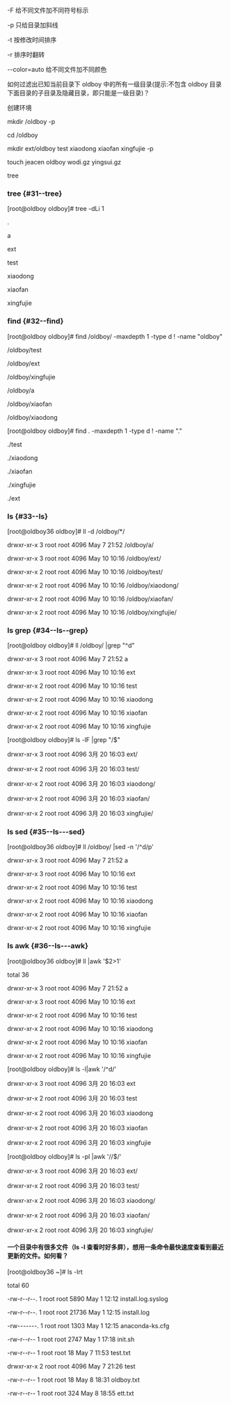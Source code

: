 -F 给不同文件加不同符号标示

-p 只给目录加斜线

-t 按修改时间排序

-r 排序时翻转

--color=auto 给不同文件加不同颜色

如何过滤出已知当前目录下 oldboy 中的所有一级目录\(提示:不包含 oldboy 目录下面目录的子目录及隐藏目录，即只能是一级目录\)？

创建环境

mkdir /oldboy -p

cd /oldboy

mkdir ext/oldboy test xiaodong xiaofan xingfujie -p

touch jeacen oldboy wodi.gz yingsui.gz

tree

### tree {#31--tree}

\[root@oldboy oldboy\]\# tree -dLi 1

.

a

ext

test

xiaodong

xiaofan

xingfujie

### find {#32--find}

\[root@oldboy oldboy\]\# find /oldboy/ -maxdepth 1 -type d ! -name "oldboy"

/oldboy/test

/oldboy/ext

/oldboy/xingfujie

/oldboy/a

/oldboy/xiaofan

/oldboy/xiaodong

\[root@oldboy oldboy\]\# find . -maxdepth 1 -type d ! -name "."

./test

./xiaodong

./xiaofan

./xingfujie

./ext

###  ls {#33--ls}

\[root@oldboy36 oldboy\]\# ll -d /oldboy/\*/

drwxr-xr-x 3 root root 4096 May 7 21:52 /oldboy/a/

drwxr-xr-x 3 root root 4096 May 10 10:16 /oldboy/ext/

drwxr-xr-x 2 root root 4096 May 10 10:16 /oldboy/test/

drwxr-xr-x 2 root root 4096 May 10 10:16 /oldboy/xiaodong/

drwxr-xr-x 2 root root 4096 May 10 10:16 /oldboy/xiaofan/

drwxr-xr-x 2 root root 4096 May 10 10:16 /oldboy/xingfujie/

### ls grep {#34--ls--grep}

\[root@oldboy oldboy\]\# ll /oldboy/ \|grep "^d"

drwxr-xr-x 3 root root 4096 May 7 21:52 a

drwxr-xr-x 3 root root 4096 May 10 10:16 ext

drwxr-xr-x 2 root root 4096 May 10 10:16 test

drwxr-xr-x 2 root root 4096 May 10 10:16 xiaodong

drwxr-xr-x 2 root root 4096 May 10 10:16 xiaofan

drwxr-xr-x 2 root root 4096 May 10 10:16 xingfujie

\[root@oldboy oldboy\]\# ls -lF \|grep "/$"

drwxr-xr-x 3 root root 4096 3月 20 16:03 ext/

drwxr-xr-x 2 root root 4096 3月 20 16:03 test/

drwxr-xr-x 2 root root 4096 3月 20 16:03 xiaodong/

drwxr-xr-x 2 root root 4096 3月 20 16:03 xiaofan/

drwxr-xr-x 2 root root 4096 3月 20 16:03 xingfujie/

### ls sed {#35--ls---sed}

\[root@oldboy36 oldboy\]\# ll /oldboy/ \|sed -n '/^d/p'

drwxr-xr-x 3 root root 4096 May 7 21:52 a

drwxr-xr-x 3 root root 4096 May 10 10:16 ext

drwxr-xr-x 2 root root 4096 May 10 10:16 test

drwxr-xr-x 2 root root 4096 May 10 10:16 xiaodong

drwxr-xr-x 2 root root 4096 May 10 10:16 xiaofan

drwxr-xr-x 2 root root 4096 May 10 10:16 xingfujie

### ls awk {#36--ls---awk}

\[root@oldboy36 oldboy\]\# ll \|awk '$2&gt;1'

total 36

drwxr-xr-x 3 root root 4096 May 7 21:52 a

drwxr-xr-x 3 root root 4096 May 10 10:16 ext

drwxr-xr-x 2 root root 4096 May 10 10:16 test

drwxr-xr-x 2 root root 4096 May 10 10:16 xiaodong

drwxr-xr-x 2 root root 4096 May 10 10:16 xiaofan

drwxr-xr-x 2 root root 4096 May 10 10:16 xingfujie

\[root@oldboy oldboy\]\# ls -l\|awk '/^d/'

drwxr-xr-x 3 root root 4096 3月 20 16:03 ext

drwxr-xr-x 2 root root 4096 3月 20 16:03 test

drwxr-xr-x 2 root root 4096 3月 20 16:03 xiaodong

drwxr-xr-x 2 root root 4096 3月 20 16:03 xiaofan

drwxr-xr-x 2 root root 4096 3月 20 16:03 xingfujie

\[root@oldboy oldboy\]\# ls -pl \|awk '/\/$/'

drwxr-xr-x 3 root root 4096 3月 20 16:03 ext/

drwxr-xr-x 2 root root 4096 3月 20 16:03 test/

drwxr-xr-x 2 root root 4096 3月 20 16:03 xiaodong/

drwxr-xr-x 2 root root 4096 3月 20 16:03 xiaofan/

drwxr-xr-x 2 root root 4096 3月 20 16:03 xingfujie/

#### 一个目录中有很多文件（ls -l 查看时好多屏），想用一条命令最快速度查看到最近更新的文件。如何看？

\[root@oldboy36 ~\]\# ls -lrt

total 60

-rw-r--r--. 1 root root 5890 May 1 12:12 install.log.syslog

-rw-r--r--. 1 root root 21736 May 1 12:15 install.log

-rw-------. 1 root root 1303 May 1 12:15 anaconda-ks.cfg

-rw-r--r-- 1 root root 2747 May 1 17:18 init.sh

-rw-r--r-- 1 root root 18 May 7 11:53 test.txt

drwxr-xr-x 2 root root 4096 May 7 21:26 test

-rw-r--r-- 1 root root 18 May 8 18:31 oldboy.txt

-rw-r--r-- 1 root root 324 May 8 18:55 ett.txt

